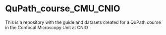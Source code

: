 # QuPath_course_CMU_CNIO
This is a repository with the guide and datasets created for a QuPath course in the Confocal Microscopy Unit at CNIO
